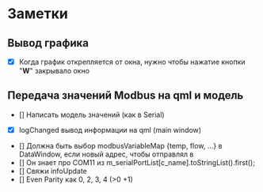 # Заметки

## Вывод графика
- [x] Когда график открепляется от окна, нужно чтобы нажатие кнопки "**W**" закрывало окно

## Передача значений Modbus на qml и модель
- [] Написать модель значений (как в Serial)
- [x] logChanged вывод информации на qml (main window)
- [] Должна быть выбор modbusVariableMap {temp, flow, ...} в DataWindow, если новый адрес, чтобы отправлял в
- [] Он знает про COM11 из m_serialPortList[c_name].toStringList().first();
- [] Свяжи infoUpdate
- [] Even Parity как 0, 2, 3, 4 (>0 +1)

